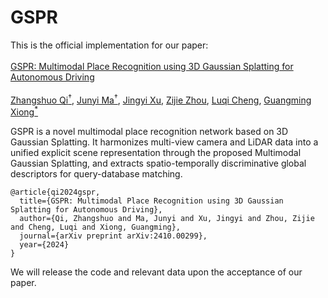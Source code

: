 # GSPR
This is the official implementation for our paper:<br>
<br>
[GSPR: Multimodal Place Recognition using 3D Gaussian Splatting for Autonomous Driving](https://arxiv.org/abs/2410.00299)<br>
<br>
[Zhangshuo Qi<sup>†</sup>](https://github.com/QiZS-BIT), [Junyi Ma<sup>†</sup>](https://github.com/BIT-MJY), [Jingyi Xu](https://github.com/BIT-XJY),
[Zijie Zhou](https://github.com/ZhouZijie77), [Luqi Cheng](https://github.com/ChengLuqi), [Guangming Xiong<sup>*</sup><be>](https://ieeexplore.ieee.org/author/37286205000)

GSPR is a novel multimodal place recognition network based on 3D Gaussian Splatting. It harmonizes multi-view camera and LiDAR data into a unified 
explicit scene representation through the proposed Multimodal Gaussian Splatting, and extracts spatio-temporally discriminative global descriptors
for query-database matching.<br>

```
@article{qi2024gspr,
  title={GSPR: Multimodal Place Recognition using 3D Gaussian Splatting for Autonomous Driving},
  author={Qi, Zhangshuo and Ma, Junyi and Xu, Jingyi and Zhou, Zijie and Cheng, Luqi and Xiong, Guangming},
  journal={arXiv preprint arXiv:2410.00299},
  year={2024}
}
```

We will release the code and relevant data upon the acceptance of our paper.<br>
